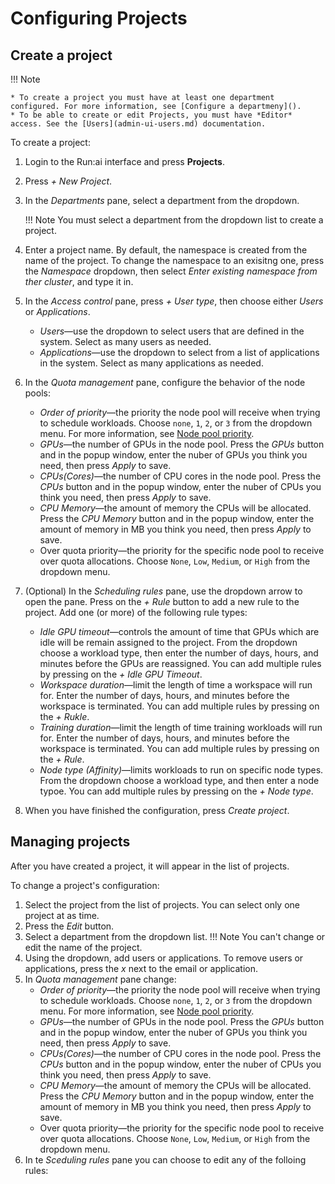 # Configuring Projects

## Create a project

!!! Note 

    * To create a project you must have at least one department configured. For more information, see [Configure a departmeny]().
    * To be able to create or edit Projects, you must have *Editor* access. See the [Users](admin-ui-users.md) documentation.

To create a project:

1. Login to the Run:ai interface and press **Projects**.
2. Press *+ New Project*.
3. In the *Departments* pane, select a department from the dropdown.

    !!! Note
        You must select a department from the dropdown list to create a project.

4. Enter a project name. By default, the namespace is created from the name of the project. To change the namespace to an exisitng one, press the *Namespace* dropdown, then select *Enter existing namespace from ther cluster*, and type it in.
5. In the *Access control* pane, press *+ User type*, then choose either *Users* or *Applications*.

    * *Users*&mdash;use the dropdown to select users that are defined in the system. Select as many users as needed.
    * *Applications*&mdash;use the dropdown to select from a list of applications in the system. Select as many applications as needed. 

6. In the *Quota management* pane, configure the behavior of the node pools:

    * *Order of priority*&mdash;the priority the node pool will receive when trying to schedule workloads. Choose `none`, `1`, `2`, or `3` from the dropdown menu. For more information, see [Node pool priority](../../Researcher/scheduling/using-node-pools.md#multiple-node-pools-selection).
    * *GPUs*&mdash;the number of GPUs in the node pool. Press the *GPUs* button and in the popup window, enter the nuber of GPUs you think you need, then press *Apply* to save.
    * *CPUs(Cores)*&mdash;the number of CPU cores in the node pool. Press the *CPUs* button and in the popup window, enter the nuber of CPUs you think you need, then press *Apply* to save.
    * *CPU Memory*&mdash;the amount of memory the CPUs will be allocated. Press the *CPU Memory* button and in the popup window, enter the amount of memory in MB you think you need, then press *Apply* to save.
    * Over quota priority&mdash;the priority for the specific node pool to receive over quota allocations. Choose `None`, `Low`, `Medium`, or `High` from the dropdown menu.

7. (Optional) In the *Scheduling rules* pane, use the dropdown arrow to open the pane. Press on the *+ Rule* button to add a new rule to the project. Add one (or more) of the following rule types:

    * *Idle GPU timeout*&mdash;controls the amount of time that GPUs which are idle will be remain assigned to the project. From the dropdown choose a workload type, then enter the number of days, hours, and minutes before the GPUs are reassigned. You can add multiple rules by pressing on the *+ Idle GPU Timeout*.
    * *Workspace duration*&mdash;limit the length of time a workspace will run for. Enter the number of days, hours, and minutes before the workspace is terminated. You can add multiple rules by pressing on the *+ Rukle*.
    * *Training duration*&mdash;limit the length of time training workloads will run for. Enter the number of days, hours, and minutes before the workspace is terminated. You can add multiple rules by pressing on the *+ Rule*.
    * *Node type (Affinity)*&mdash;limits workloads to run on specific node types. From the dropdown choose a workload type, and then enter a node typoe. You can add multiple rules by pressing on the *+ Node type*.

8. When you have finished the configuration, press *Create project*.

## Managing projects

After you have created a project, it will appear in the list of projects.

To change a project's configuration:

1. Select the project from the list of projects. You can select only one project at as time.
2. Press the *Edit* button.
3. Select a department from the dropdown list.
    !!! Note
        You can't change or edit the name of the project.
4. Using the dropdown, add users or applications. To remove users or applications, press the *x* next to the email or application.
5. In *Quota management* pane change:
    * *Order of priority*&mdash;the priority the node pool will receive when trying to schedule workloads. Choose `none`, `1`, `2`, or `3` from the dropdown menu. For more information, see [Node pool priority](../../Researcher/scheduling/using-node-pools.md#multiple-node-pools-selection).
    * *GPUs*&mdash;the number of GPUs in the node pool. Press the *GPUs* button and in the popup window, enter the nuber of GPUs you think you need, then press *Apply* to save.
    * *CPUs(Cores)*&mdash;the number of CPU cores in the node pool. Press the *CPUs* button and in the popup window, enter the nuber of CPUs you think you need, then press *Apply* to save.
    * *CPU Memory*&mdash;the amount of memory the CPUs will be allocated. Press the *CPU Memory* button and in the popup window, enter the amount of memory in MB you think you need, then press *Apply* to save.
    * Over quota priority&mdash;the priority for the specific node pool to receive over quota allocations. Choose `None`, `Low`, `Medium`, or `High` from the dropdown menu.
6. In te *Sceduling rules* pane you can choose to edit any of the folloing rules:
